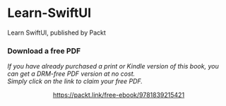 # Learn-SwiftUI
Learn SwiftUI, published by Packt
### Download a free PDF

 <i>If you have already purchased a print or Kindle version of this book, you can get a DRM-free PDF version at no cost.<br>Simply click on the link to claim your free PDF.</i>
<p align="center"> <a href="https://packt.link/free-ebook/9781839215421">https://packt.link/free-ebook/9781839215421 </a> </p>